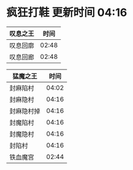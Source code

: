 # 疯狂打鞋 更新时间 04:16

| 叹息之王   | 时间    |
|--------|-------|
| 叹息回廓 | 02:48 |
| 叹息回廊 | 02:48 |

| 猛魔之王   | 时间    |
|--------|-------|
| 封麻陷村 | 04:02 |
| 封麻隐村 | 04:16 |
| 封麻隐村掉 | 04:16 |
| 封魔陷村 | 04:16 |
| 封魔隐村 | 04:16 |
| 封陷村 | 04:16 |
| 铁血魔宫 | 02:44 |